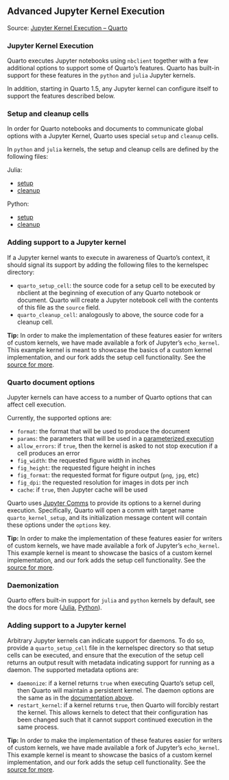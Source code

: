 ## Advanced Jupyter Kernel Execution

Source: [Jupyter Kernel Execution – Quarto](https://quarto.org/docs/computations/jupyter-kernels.html)

### Jupyter Kernel Execution

Quarto executes Jupyter notebooks using `nbclient` together with a few additional options to support some of Quarto’s features. Quarto has built-in support for these features in the `python` and `julia` Jupyter kernels.

In addition, starting in Quarto 1.5, any Jupyter kernel can configure itself to support the features described below.

### Setup and cleanup cells

In order for Quarto notebooks and documents to communicate global options with a Jupyter Kernel, Quarto uses special `setup` and `cleanup` cells.

In `python` and `julia` kernels, the setup and cleanup cells are defined by the following files:

Julia:
*   [setup](https://github.com/quarto-dev/quarto-cli/blob/main/src/resources/jupyter/kernels/julia/setup.jl)
*   [cleanup](https://github.com/quarto-dev/quarto-cli/blob/main/src/resources/jupyter/kernels/julia/cleanup.jl)

Python:
*   [setup](https://github.com/quarto-dev/quarto-cli/blob/main/src/resources/jupyter/kernels/python/setup.py)
*   [cleanup](https://github.com/quarto-dev/quarto-cli/blob/main/src/resources/jupyter/kernels/python/cleanup.py)

### Adding support to a Jupyter kernel

If a Jupyter kernel wants to execute in awareness of Quarto’s context, it should signal its support by adding the following files to the kernelspec directory:

*   `quarto_setup_cell`: the source code for a setup cell to be executed by nbclient at the beginning of execution of any Quarto notebook or document. Quarto will create a Jupyter notebook cell with the contents of this file as the `source` field.
*   `quarto_cleanup_cell`: analogously to above, the source code for a cleanup cell.

**Tip:** In order to make the implementation of these features easier for writers of custom kernels, we have made available a fork of Jupyter’s `echo_kernel`. This example kernel is meant to showcase the basics of a custom kernel implementation, and our fork adds the setup cell functionality. See the [source for more](https://github.com/quarto-dev/echo_kernel).

### Quarto document options

Jupyter kernels can have access to a number of Quarto options that can affect cell execution.

Currently, the supported options are:

*   `format`: the format that will be used to produce the document
*   `params`: the parameters that will be used in a [parameterized execution](https://quarto.org/docs/computations/parameters.html)
*   `allow_errors`: if `true`, then the kernel is asked to not stop execution if a cell produces an error
*   `fig_width`: the requested figure width in inches
*   `fig_height`: the requested figure height in inches
*   `fig_format`: the requested format for figure output (`png`, `jpg`, etc)
*   `fig_dpi`: the requested resolution for images in dots per inch
*   `cache`: if `true`, then Jupyter cache will be used

Quarto uses [Jupyter Comms](https://jupyter-notebook.readthedocs.io/en/stable/comms.html) to provide its options to a kernel during execution. Specifically, Quarto will open a comm with target name `quarto_kernel_setup`, and its initialization message content will contain these options under the `options` key.

**Tip:** In order to make the implementation of these features easier for writers of custom kernels, we have made available a fork of Jupyter’s `echo_kernel`. This example kernel is meant to showcase the basics of a custom kernel implementation, and our fork adds the setup cell functionality. See the [source for more](https://github.com/quarto-dev/echo_kernel).

### Daemonization

Quarto offers built-in support for `julia` and `python` kernels by default, see the docs for more ([Julia](https://quarto.org/docs/computations/julia.html#kernel-daemon), [Python](https://quarto.org/docs/computations/python.html#kernel-daemon)).

### Adding support to a Jupyter kernel

Arbitrary Jupyter kernels can indicate support for daemons. To do so, provide a `quarto_setup_cell` file in the kernelspec directory so that setup cells can be executed, and ensure that the execution of the setup cell returns an output result with metadata indicating support for running as a daemon. The supported metadata options are:

*   `daemonize`: if a kernel returns `true` when executing Quarto’s setup cell, then Quarto will maintain a persistent kernel. The daemon options are the same as in the [documentation above](https://quarto.org/docs/computations/julia.html#kernel-daemon).
*   `restart_kernel`: if a kernel returns `true`, then Quarto will forcibly restart the kernel. This allows kernels to detect that their configuration has been changed such that it cannot support continued execution in the same process.

**Tip:** In order to make the implementation of these features easier for writers of custom kernels, we have made available a fork of Jupyter’s `echo_kernel`. This example kernel is meant to showcase the basics of a custom kernel implementation, and our fork adds the setup cell functionality. See the [source for more](https://github.com/quarto-dev/echo_kernel).

